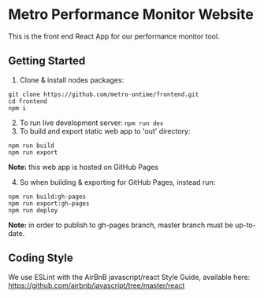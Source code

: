 # Metro Performance Monitor Website

This is the front end React App for our performance monitor tool. 


## Getting Started

1. Clone & install nodes packages:
```
git clone https://github.com/metro-ontime/frontend.git
cd frontend
npm i
```
2. To run live development server: `npm run dev`
3. To build and export static web app to 'out' directory:
```
npm run build
npm run export
```

**Note:** this web app is hosted on GitHub Pages

4. So when building & exporting for GitHub Pages, instead run:
```
npm run build:gh-pages
npm run export:gh-pages
npm run deploy
```
**Note:** in order to publish to gh-pages branch, master branch must be up-to-date.

## Coding Style

We use ESLint with the AirBnB javascript/react Style Guide, available here:
https://github.com/airbnb/javascript/tree/master/react
